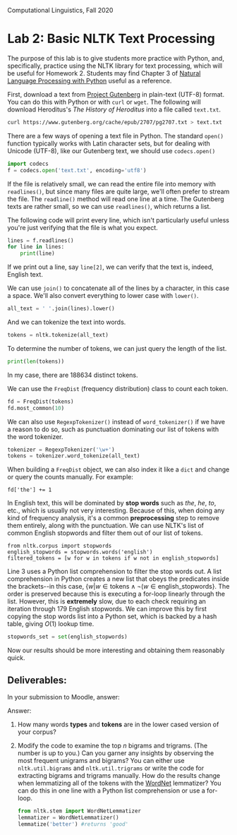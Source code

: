 Computational Linguistics, Fall 2020

# Lab 2: Basic NLTK Text Processing

The purpose of this lab is to give students more practice with Python, and, specifically, practice using the NLTK library for text processing, which will be useful for Homework 2.  Students may find Chapter 3 of [Natural Language Processing with Python](https://www.nltk.org/book/) useful as a reference.

First, download a text from [Project Gutenberg](http://www.gutenberg.org) in plain-text (UTF-8) format.  You can do this with Python or with `curl` or `wget`.  The following will download Heroditus's *The History of Heroditus* into a file called `text.txt`.

```bash
curl https://www.gutenberg.org/cache/epub/2707/pg2707.txt > text.txt
```

There are a few ways of opening a text file in Python.  The standard `open()` function typically works with Latin character sets, but for dealing with Unicode (UTF-8), like our Gutenberg text, we should use `codecs.open()`

```python
import codecs
f = codecs.open('text.txt', encoding='utf8')
```

If the file is relatively small, we can read the entire file into memory with `readlines()`, but since many files are quite large, we'll often prefer to stream the file.  The `readline()` method will read one line at a time.  The Gutenberg texts are rather small, so we can use `readlines()`, which returns a list.

The following code will print every line, which isn't particularly useful unless you're just verifying that the file is what you expect.

```python
lines = f.readlines()
for line in lines:
    print(line)
```

If we print out a line, say `line[2]`, we can verify that the text is, indeed, English text.

We can use `join()` to concatenate all of the lines by a character, in this case a space.  We'll also convert everything to lower case with `lower()`.

```python
all_text = ' '.join(lines).lower()
```

And we can tokenize the text into words.

```python
tokens = nltk.tokenize(all_text)
```

To determine the number of tokens, we can just query the length of the list.

```python
print(len(tokens))
```

In my case, there are 188634 distinct tokens.

We can use the `FreqDist` (frequency distribution) class to count each token.

```python
fd = FreqDist(tokens)
fd.most_common(10)
```

We can also use `RegexpTokenizer()` instead of `word_tokenizer()` if we have a reason to do so, such as punctuation dominating our list of tokens with the word tokenizer.

```python
tokenizer = RegexpTokenizer('\w+')
tokens = tokenizer.word_tokenize(all_text)
```

When building a `FreqDist` object, we can also index it like a `dict` and change or query the counts manually.  For example:

```
fd['the'] += 1
```



In English text, this will be dominated by **stop words** such as *the*, *he*, *to*, etc., which is usually not very interesting.  Because of this, when doing any kind of frequency analysis, it's a common **preprocessing** step to remove them entirely, along with the punctuation.  We can use NLTK's list of common English stopwords and filter them out of our list of tokens.

```python3
from nltk.corpus import stopwords 
english_stopwords = stopwords.words('english')
filtered_tokens = [w for w in tokens if w not in english_stopwords]
```

Line 3 uses a Python list comprehension to filter the stop words out.  A list comprehension in Python creates a new list that obeys the predicates inside the brackets--in this case, $\{w\vert w \in \text{tokens} \land \lnot(w \in \text{english_stopwords} \}$. The order is preserved because this is executing a for-loop linearly through the list.  However, this is **extremely** slow, due to each check requiring an iteration through 179 English stopwords.  We can improve this by first copying the stop words list into a Python set, which is backed by a hash table, giving $O(1)$ lookup time.

```python
stopwords_set = set(english_stopwords)
```

Now our results should be more interesting and obtaining them reasonably quick.  

## Deliverables:

In your submission to Moodle, answer:

Answer:

1.  How many words **types** and **tokens** are in the lower cased version of your corpus?  

2. Modify the code to examine the top *n* bigrams and trigrams.  (The number is up to you.)  Can you garner any insights by observing the most frequent unigrams and bigrams?   You can either use `nltk.util.bigrams` and `nltk.util.trigrams` or write the code for extracting bigrams and trigrams manually.  How do the results change when lemmatizing all of the tokens with the [WordNet](https://wordnet.princeton.edu/) lemmatizer?  You can do this in one line with a Python list comprehension or use a for-loop.

   ```python
   from nltk.stem import WordNetLemmatizer
   lemmatizer = WordNetLemmatizer()
   lemmatize('better') #returns 'good'
   ```

   
